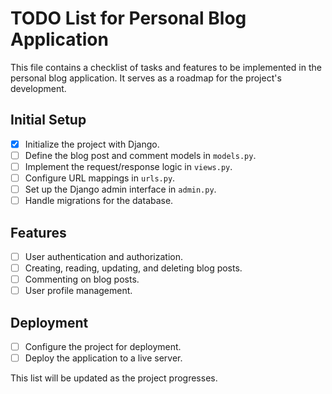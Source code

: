 # TODO List for Personal Blog Application

This file contains a checklist of tasks and features to be implemented in the personal blog application. It serves as a roadmap for the project's development.

## Initial Setup
- [x] Initialize the project with Django.
- [ ] Define the blog post and comment models in `models.py`.
- [ ] Implement the request/response logic in `views.py`.
- [ ] Configure URL mappings in `urls.py`.
- [ ] Set up the Django admin interface in `admin.py`.
- [ ] Handle migrations for the database.

## Features
- [ ] User authentication and authorization.
- [ ] Creating, reading, updating, and deleting blog posts.
- [ ] Commenting on blog posts.
- [ ] User profile management.

## Deployment
- [ ] Configure the project for deployment.
- [ ] Deploy the application to a live server.

This list will be updated as the project progresses.